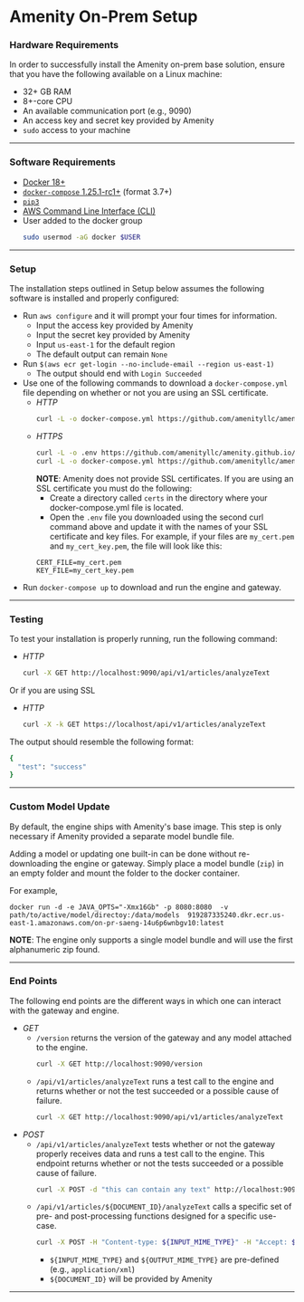 # **Amenity On-Prem Setup**

### Hardware Requirements

In order to successfully install the Amenity on-prem base solution, ensure that you have the following available on a Linux machine:
* 32+ GB RAM
* 8+-core CPU
* An available communication port (e.g., 9090)
* An access key and secret key provided by Amenity
* `sudo` access to your machine

---

### Software Requirements

* [Docker 18+](https://docs.docker.com/install)
* [`docker-compose` 1.25.1-rc1+](https://github.com/docker/compose/releases) (format 3.7+)
* [`pip3`](https://pip.pypa.io/en/stable/installing)
* [AWS Command Line Interface (CLI)](https://docs.aws.amazon.com/cli/latest/userguide/cli-chap-install.html)
* User added to the docker group
  ```bash
  sudo usermod -aG docker $USER
  ```

---

### Setup

The installation steps outlined in Setup below assumes the following software is installed and properly configured:
* Run `aws configure` and it will prompt your four times for information.
  * Input the access key provided by Amenity
  * Input the secret key provided by Amenity
  * Input `us-east-1` for the default region
  * The default output can remain `None`
* Run `$(aws ecr get-login --no-include-email --region us-east-1)`
  * The output should end with `Login Succeeded`
* Use one of the following commands to download a `docker-compose.yml` file depending on whether or not you are using an SSL certificate.
  * _HTTP_
    ```bash
    curl -L -o docker-compose.yml https://github.com/amenityllc/amenity.github.io/releases/download/1.2/docker-compose.yml
    ```
  * _HTTPS_
    ```bash
    curl -L -o .env https://github.com/amenityllc/amenity.github.io/releases/download/1.2/.env
    curl -L -o docker-compose.yml https://github.com/amenityllc/amenity.github.io/releases/download/1.2/docker-compose-ssl.yml
    ```
    **NOTE**: Amenity does not provide SSL certificates. If you are using an SSL certificate you must do the following:
    * Create a directory called `certs` in the directory where your docker-compose.yml file is located.
    * Open the `.env` file you downloaded using the second curl command above and update it with the names of your SSL certificate and key files. For example, if your files are `my_cert.pem` and `my_cert_key.pem`, the file will look like this:
    ```
    CERT_FILE=my_cert.pem
    KEY_FILE=my_cert_key.pem
    ```
* Run `docker-compose up` to download and run the engine and gateway.

---

### Testing

To test your installation is properly running, run the following command:
* _HTTP_
  ```bash
  curl -X GET http://localhost:9090/api/v1/articles/analyzeText
  ```

Or if you are using SSL
* _HTTP_
  ```bash
  curl -X -k GET https://localhost/api/v1/articles/analyzeText
  ```


The output should resemble the following format:
```bash
{
  "test": "success"
}
```

---

### Custom Model Update

By default, the engine ships with Amenity's base image. This step is only necessary if Amenity provided a separate model bundle file.

Adding a model or updating one built-in can be done without re-downloading the engine or gateway. Simply place a model bundle (`zip`) in an empty folder and mount the folder to the docker container.

For example,
```
docker run -d -e JAVA_OPTS="-Xmx16Gb" -p 8080:8080  -v path/to/active/model/directoy:/data/models  919287335240.dkr.ecr.us-east-1.amazonaws.com/on-pr-saeng-14u6p6wnbgv10:latest
```
**NOTE**: The engine only supports a single model bundle and will use the first alphanumeric zip found.

---

### End Points

The following end points are the different ways in which one can interact with the gateway and engine.
* _GET_
  * `/version` returns the version of the gateway and any model attached to the engine.
    ```bash
    curl -X GET http://localhost:9090/version
    ```
  * `/api/v1/articles/analyzeText` runs a test call to the engine and returns whether or not the test succeeded or a possible cause of failure.
    ```bash
    curl -X GET http://localhost:9090/api/v1/articles/analyzeText
    ```
* _POST_
  * `/api/v1/articles/analyzeText` tests whether or not the gateway properly receives data and runs a test call to the engine. This endpoint returns whether or not the tests succeeded or a possible cause of failure.
    ```bash
    curl -X POST -d "this can contain any text" http://localhost:9090/api/v1/articles/analyzeText
    ```
  * `/api/v1/articles/${DOCUMENT_ID}/analyzeText` calls a specific set of pre- and post-processing functions designed for a specific use-case.
    ```bash
    curl -X POST -H "Content-type: ${INPUT_MIME_TYPE}" -H "Accept: ${OUTPUT_MIME_TYPE} --data-binary @path/to/input/file.ext http://localhost:9090/api/v1/articles/${DOCUMENT_ID}/analyzeText
    ```
    * `${INPUT_MIME_TYPE}` and `${OUTPUT_MIME_TYPE}` are pre-defined (e.g., `application/xml`)
    * `${DOCUMENT_ID}` will be provided by Amenity

---
